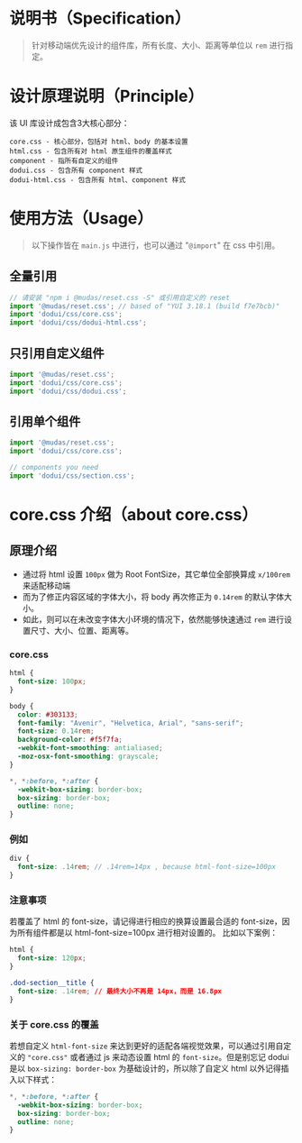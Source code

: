 说明书（Specification）
===
> 针对移动端优先设计的组件库，所有长度、大小、距离等单位以 `rem` 进行指定。

# 设计原理说明（Principle）
该 UI 库设计成包含3大核心部分：
```
core.css - 核心部分，包括对 html、body 的基本设置
html.css - 包含所有对 html 原生组件的覆盖样式
component - 指所有自定义的组件
dodui.css - 包含所有 component 样式
dodui-html.css - 包含所有 html、component 样式
```

# 使用方法（Usage）
> 以下操作皆在 `main.js` 中进行，也可以通过 "`@import`" 在 css 中引用。

## 全量引用
```js
// 请安装 "npm i @mudas/reset.css -S" 或引用自定义的 reset
import '@mudas/reset.css'; // based of "YUI 3.18.1 (build f7e7bcb)"
import 'dodui/css/core.css';
import 'dodui/css/dodui-html.css';
```

## 只引用自定义组件
```js
import '@mudas/reset.css';
import 'dodui/css/core.css';
import 'dodui/css/dodui.css';
```

## 引用单个组件
```js
import '@mudas/reset.css';
import 'dodui/css/core.css';

// components you need
import 'dodui/css/section.css';
```

# core.css 介绍（about core.css）
## 原理介绍
- 通过将 html 设置 `100px` 做为 Root FontSize，其它单位全部换算成 `x/100rem` 来适配移动端
- 而为了修正内容区域的字体大小，将 body 再次修正为 `0.14rem` 的默认字体大小。
- 如此，则可以在未改变字体大小环境的情况下，依然能够快速通过 `rem` 进行设置尺寸、大小、位置、距离等。

### core.css
```css
html {
  font-size: 100px; 
}

body {
  color: #303133;
  font-family: "Avenir", "Helvetica, Arial", "sans-serif";
  font-size: 0.14rem;
  background-color: #f5f7fa;
  -webkit-font-smoothing: antialiased;
  -moz-osx-font-smoothing: grayscale; 
}

*, *:before, *:after {
  -webkit-box-sizing: border-box;
  box-sizing: border-box;
  outline: none; 
}
```

### 例如
```scss
div {
  font-size: .14rem; // .14rem=14px , because html-font-size=100px
}
```

### 注意事项
若覆盖了 html 的 font-size，请记得进行相应的换算设置最合适的 font-size，因为所有组件都是以 html-font-size=100px 进行相对设置的。
比如以下案例：
```css
html {
  font-size: 120px;
}

.dod-section__title {
  font-size: .14rem; // 最终大小不再是 14px，而是 16.8px
}
```

### 关于 core.css 的覆盖
若想自定义 `html-font-size` 来达到更好的适配各端视觉效果，可以通过引用自定义的 `"core.css"` 或者通过 js 来动态设置 html 的 `font-size`。但是别忘记 dodui 是以 `box-sizing: border-box` 为基础设计的，所以除了自定义 html 以外记得插入以下样式：
```css
*, *:before, *:after {
  -webkit-box-sizing: border-box;
  box-sizing: border-box;
  outline: none; 
}
```

